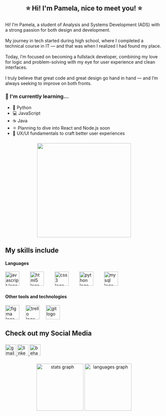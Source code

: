 <h2 align="center">⭐ Hi! I'm Pamela, nice to meet you! ⭐</h2>

###

<p align="left">Hi! I’m Pamela, a student of Analysis and Systems Development (ADS) with a strong passion for both design and development.<br><br>My journey in tech started during high school, where I completed a technical course in IT — and that was when I realized I had found my place.<br><br>Today, I’m focused on becoming a fullstack developer, combining my love for logic and problem-solving with my eye for user experience and clean interfaces.<br><br>I truly believe that great code and great design go hand in hand — and I’m always seeking to improve on both fronts.</p>

###

### 🌱 I'm currently learning...

- 🐍 Python  
- 💻 JavaScript  
- ☕ Java  
- ⚛️ Planning to dive into React and Node.js soon  
- 🎨 UX/UI fundamentals to craft better user experiences  

###

<div align="center">
  <img height="300" src="https://media1.giphy.com/media/v1.Y2lkPTc5MGI3NjExOG54dHp5d3NoaW9yd25qbW10MjU5YmNrcjJ4dHd4aWI1ODBpcXhmMyZlcD12MV9pbnRlcm5hbF9naWZfYnlfaWQmY3Q9cw/eV6a9r6TrHswneqk2e/giphy.gif"  />
</div>

###

<h2 align="left">My skills include</h2>

<h4 align="left">Languages</h4>
<div align="left">
  <img src="https://cdn.jsdelivr.net/gh/devicons/devicon/icons/javascript/javascript-original.svg" height="45" alt="javascript logo"  />
  <img width="26" />
  <img src="https://cdn.jsdelivr.net/gh/devicons/devicon/icons/html5/html5-original.svg" height="45" alt="html5 logo"  />
  <img width="26" />
  <img src="https://cdn.jsdelivr.net/gh/devicons/devicon/icons/css3/css3-original.svg" height="45" alt="css3 logo"  />
  <img width="26" />
  <img src="https://cdn.jsdelivr.net/gh/devicons/devicon/icons/python/python-original.svg" height="45" alt="python logo"  />
  <img width="26" />
  <img src="https://cdn.jsdelivr.net/gh/devicons/devicon/icons/mysql/mysql-original.svg" height="45" alt="mysql logo"  />
</div>

###

<h4 align="left">Other tools and technologies</h4>

<div align="left">
  <img src="https://cdn.jsdelivr.net/gh/devicons/devicon/icons/figma/figma-original.svg" height="45" alt="figma logo"  />
  <img width="12" />
  <img src="https://cdn.jsdelivr.net/gh/devicons/devicon/icons/trello/trello-plain.svg" height="45" alt="trello logo"  />
  <img width="12" />
  <img src="https://cdn.jsdelivr.net/gh/devicons/devicon/icons/git/git-original.svg" height="45" alt="git logo"  />
</div>

###

<h2 align="left">Check out my Social Media</h2>

###

<div align="left">
  <a href="pamamanciogoulart@gmail.com" target="_blank">
    <img src="https://img.shields.io/static/v1?message=Gmail&logo=gmail&label=&color=D14836&logoColor=white&labelColor=&style=for-the-badge" height="35" alt="gmail logo"  />
  </a>
  <a href="https://www.linkedin.com/in/pamela-amancio-goulart-162364339/" target="_blank">
    <img src="https://img.shields.io/static/v1?message=LinkedIn&logo=linkedin&label=&color=0077B5&logoColor=white&labelColor=&style=for-the-badge" height="35" alt="linkedin logo"  />
  </a>
  <a href="https://www.behance.net/pamelaamancio" target="_blank">
    <img src="https://img.shields.io/static/v1?message=Behance&logo=behance&label=&color=1769ff&logoColor=white&labelColor=&style=for-the-badge" height="35" alt="behance logo"  />
  </a>
</div>

###

<div align="center">
  <img src="https://github-readme-stats.vercel.app/api?username=Paamzzz&hide_title=false&hide_rank=false&show_icons=true&include_all_commits=true&count_private=true&disable_animations=false&theme=dracula&locale=en&hide_border=false&order=1" height="150" alt="stats graph"  />
  <img src="https://github-readme-stats.vercel.app/api/top-langs?username=Paamzzz&locale=en&hide_title=false&layout=compact&card_width=320&langs_count=5&theme=dracula&hide_border=false&order=2" height="150" alt="languages graph"  />
</div>

###
